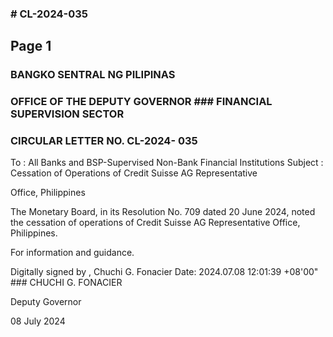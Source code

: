 ### # CL-2024-035

## Page 1

### BANGKO SENTRAL NG PILIPINAS

### OFFICE OF THE DEPUTY GOVERNOR ### FINANCIAL SUPERVISION SECTOR

### CIRCULAR LETTER NO. CL-2024- 035

To : All Banks and BSP-Supervised Non-Bank Financial Institutions Subject : Cessation of Operations of Credit Suisse AG Representative

Office, Philippines

The Monetary Board, in its Resolution No. 709 dated 20 June 2024, noted the cessation of operations of Credit Suisse AG Representative Office, Philippines.

For information and guidance.

Digitally signed by , Chuchi G. Fonacier Date: 2024.07.08 12:01:39 +08'00" ### CHUCHI G. FONACIER

Deputy Governor

08 July 2024 